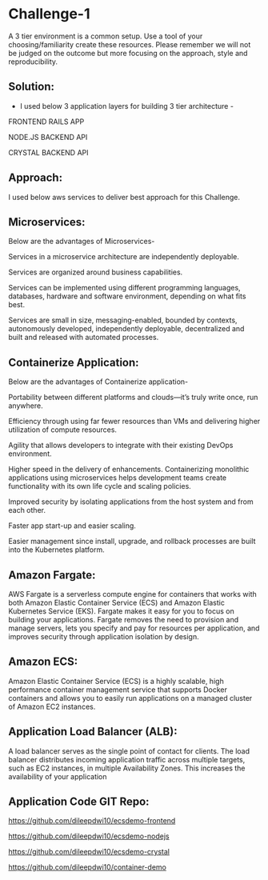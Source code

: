 # Challenge-1
A 3 tier environment is a common setup. Use a tool of your choosing/familiarity create these resources. Please remember we will not be judged on the outcome but more focusing on the approach, style and reproducibility.

## Solution: 

- I used below 3 application layers for building 3 tier architecture -  

FRONTEND RAILS APP

NODE.JS BACKEND API 

CRYSTAL BACKEND API 


## Approach: 

I used below aws services to deliver best approach for this Challenge.

## Microservices:

 Below are the advantages of Microservices-

Services in a microservice architecture are independently deployable.

Services are organized around business capabilities.

Services can be implemented using different programming languages, databases, hardware and software environment, depending on what fits best.

Services are small in size, messaging-enabled, bounded by contexts, autonomously developed, independently deployable, decentralized and built and released with automated processes.


## Containerize Application:

 Below are the advantages of Containerize application-

Portability between different platforms and clouds—it’s truly write once, run anywhere.

Efficiency through using far fewer resources than VMs and delivering higher utilization of compute resources.

Agility that allows developers to integrate with their existing DevOps environment.

Higher speed in the delivery of enhancements. Containerizing monolithic applications using microservices helps development teams create functionality with its own life cycle and scaling policies.

Improved security by isolating applications from the host system and from each other.

Faster app start-up and easier scaling.

Easier management since install, upgrade, and rollback processes are built into the Kubernetes platform.


## Amazon Fargate:


AWS Fargate is a serverless compute engine for containers that works with both Amazon Elastic Container Service (ECS) and Amazon Elastic Kubernetes Service (EKS). Fargate makes it easy for you to focus on building your applications. Fargate removes the need to provision and manage servers, lets you specify and pay for resources per application, and improves security through application isolation by design.


## Amazon ECS:


Amazon Elastic Container Service (ECS) is a highly scalable, high performance container management service that supports Docker containers and allows you to easily run applications on a managed cluster of Amazon EC2 instances.


## Application Load Balancer (ALB):


 A load balancer serves as the single point of contact for clients. The load balancer distributes incoming application traffic across multiple targets, such as EC2 instances, in multiple Availability Zones. This increases the availability of your application


## Application Code GIT Repo:


https://github.com/dileepdwi10/ecsdemo-frontend

https://github.com/dileepdwi10/ecsdemo-nodejs

https://github.com/dileepdwi10/ecsdemo-crystal

https://github.com/dileepdwi10/container-demo
